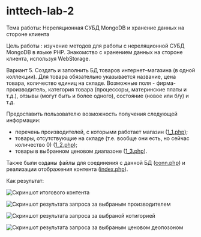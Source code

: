 # inttech-lab-2

Тема работы: Нереляционная СУБД MongoDB и хранение данных на стороне клиента

Цель работы : изучение методов для работы с нереляционной СУБД MongoDB в языке PHP. Знакомство с хранением данных на стороне клиента, используя WebStorage.

Вариант 5. Создать и заполнить БД товаров интернет–магазина (в одной коллекции). Для товара обязательно указывается название, цена товара, количество единиц на складе. Возможные поля - фирма-производитель, категория товара (процессоры, материнские платы и т.д.), отзывы (могут быть и более одного), состояние (новое или б/у) и т.д.

Предоставить пользователю возможность получения следующей информации:

* перечень производителей, с которыми работает магазин ([1_1.php](https://github.com/linafv/inttech-lab-1/blob/master/1_1.php));
* товары, отсутствующие на складе (т.е. вообще они есть, но сейчас количество 0) ([1_2.php](https://github.com/linafv/inttech-lab-1/blob/master/1_2.php));
* товары в выбранном ценовом диапазоне ([1_3.php](https://github.com/linafv/inttech-lab-1/blob/master/1_3.php)).

Также были озданы файлы для соединения с данной БД ([conn.php](https://github.com/linafv/inttech-lab-1/blob/master/conn.php)) и реализации отображения контента ([index.php](https://github.com/linafv/inttech-lab-1/blob/master/index.php)).

Как результат:

![Скриншот итогового контента](https://github.com/linafv/inttech-lab-1/blob/master/Screenshot_1.png)

![Скриншот результата запроса за выбраным производителем](https://github.com/linafv/inttech-lab-1/blob/master/Screenshot_2.png)

![Скриншот результата запроса за выбраной котигорией](https://github.com/linafv/inttech-lab-1/blob/master/Screenshot_3.png)

![Скриншот результата запроса за выбраным ценовом деопозоном](https://github.com/linafv/inttech-lab-1/blob/master/Screenshot_4.png)
